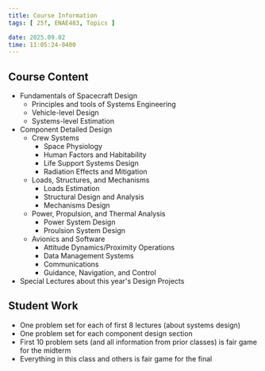 ```yaml
---
title: Course Information
tags: [ 25f, ENAE483, Topics ]

date: 2025.09.02
time: 11:05:24-0400
---
```


## Course Content
- Fundamentals of Spacecraft Design
    - Principles and tools of Systems Engineering
    - Vehicle-level Design
    - Systems-level Estimation
- Component Detailed Design
    - Crew Systems
        - Space Physiology
        - Human Factors and Habitability
        - Life Support Systems Design
        - Radiation Effects and Mitigation
    - Loads, Structures, and Mechanisms
        - Loads Estimation
        - Structural Design and Analysis
        - Mechanisms Design
    - Power, Propulsion, and Thermal Analysis
        - Power System Design
        - Proulsion System Design
    - Avionics and Software
        - Attitude Dynamics/Proximity Operations
        - Data Management Systems
        - Communications
        - Guidance, Navigation, and Control
- Special Lectures about this year's Design Projects

## Student Work
- One problem set for each of first 8 lectures (about systems design)
- One problem set for each component design section
- First 10 problem sets (and all information from prior classes) is fair game for the midterm
- Everything in this class and others is fair game for the final
